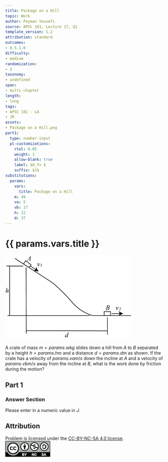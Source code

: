 ```yaml
---
title: Package on a Hill
topic: Work
author: Peyman Yousefi
source: APSC 181, Lecture 17, Q1
template_version: 1.2
attribution: standard
outcomes:
- 8.5.1.0
difficulty:
- medium
randomization:
- 2
taxonomy:
- undefined
span:
- multi-chapter
length:
- long
tags:
- APSC 181 - LA
- JR
assets:
- Package on a Hill.png
part1:
  type: number-input
  pl-customizations:
    rtol: 0.05
    weight: 1
    allow-blank: true
    label: $U_f= $
    suffix: $J$
substitutions:
  params:
    vars:
      title: Package on a Hill
    m: 49
    va: 5
    vb: 17
    h: 22
    d: 37
---
```

# {{ params.vars.title }}
<img src="Package on a Hill.png" width=400>

A crate of mass $m = {{ params.w }} kg$ slides down a hill from $A$ to $B$ separated by a height $h = {{ params.h }} m$ and a distance $d = {{ params.d }} m$ as shown.
If the crate has a velocity of ${{ params.va }} m/s$ down the incline at $A$ and a velocity of ${{ params.vb }} m/s$ away from the incline at $B$, what is the work done by friction during the motion?

## Part 1

### Answer Section

Please enter in a numeric value in $J$.

## Attribution

Problem is licensed under the [CC-BY-NC-SA 4.0 license](https://creativecommons.org/licenses/by-nc-sa/4.0/).<br> ![The Creative Commons 4.0 license requiring attribution-BY, non-commercial-NC, and share-alike-SA license.](https://raw.githubusercontent.com/firasm/bits/master/by-nc-sa.png)